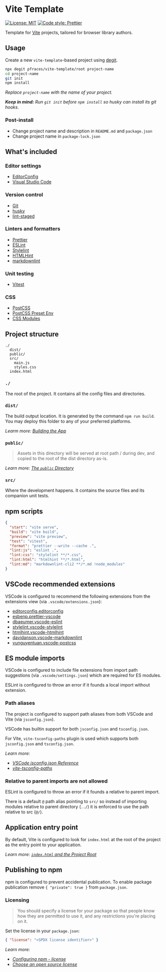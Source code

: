 # Vite Template

[![License: MIT](https://img.shields.io/badge/License-MIT-yellow.svg)](https://opensource.org/licenses/MIT)
[![Code style: Prettier](https://img.shields.io/badge/Code_style-Prettier-ff69b4.svg)](https://prettier.io/)

Template for [Vite](https://vitejs.dev/) projects, tailored for browser library
authors.

## Usage

Create a new `vite-template`-based project using
[degit](https://github.com/Rich-Harris/degit).

```sh
npx degit pfraces/vite-template/root project-name
cd project-name
git init
npm install
```

_Replace `project-name` with the name of your project._

_**Keep in mind:** Run `git init` before `npm install` so husky can install its
git hooks._

### Post-install

- Change project name and description in `README.md` and `package.json`
- Change project name in `package-lock.json`

## What's included

### Editor settings

- [EditorConfig](https://editorconfig.org/)
- [Visual Studio Code](https://code.visualstudio.com/)

### Version control

- [Git](https://git-scm.com/)
- [husky](https://typicode.github.io/husky/)
- [lint-staged](https://github.com/lint-staged/lint-staged)

### Linters and formatters

- [Prettier](https://prettier.io/)
- [ESLint](https://eslint.org/)
- [Stylelint](https://stylelint.io/)
- [HTMLHint](https://htmlhint.com/)
- [markdownlint](https://github.com/DavidAnson/markdownlint-cli2)

### Unit testing

- [Vitest](https://vitest.dev/)

### CSS

- [PostCSS](https://postcss.org/)
- [PostCSS Preset Env](https://github.com/csstools/postcss-plugins/tree/main/plugin-packs/postcss-preset-env#readme)
- [CSS Modules](https://github.com/css-modules/css-modules)

## Project structure

```text
./
  dist/
  public/
  src/
    main.js
    styles.css
  index.html
```

### `./`

The root of the project. It contains all the config files and directories.

### `dist/`

The build output location. It is generated by the command `npm run build`. You
may deploy this folder to any of your preferred platforms.

_Learm more:
[Building the App](https://vitejs.dev/guide/static-deploy#building-the-app)_

### `public/`

> Assets in this directory will be served at root path / during dev, and copied
> to the root of the dist directory as-is.

_Learn more:
[The `public` Directory](https://vitejs.dev/guide/assets#the-public-directory)_

### `src/`

Where the development happens. It contains the source files and its companion
unit tests.

## npm scripts

```json
{
  "start": "vite serve",
  "build": "vite build",
  "preview": "vite preview",
  "test": "vitest",
  "format": "prettier --write --cache .",
  "lint:js": "eslint .",
  "lint:css": "stylelint **/*.css",
  "lint:html": "htmlhint **/*.html",
  "lint:md": "markdownlint-cli2 **/*.md !node_modules"
}
```

## VSCode recommended extensions

VSCode is configured to recommend the following extensions from the extensions
view (via `.vscode/extensions.json`):

- [editorconfig.editorconfig](https://marketplace.visualstudio.com/items?itemName=editorconfig.editorconfig)
- [esbenp.prettier-vscode](https://marketplace.visualstudio.com/items?itemName=esbenp.prettier-vscode)
- [dbaeumer.vscode-eslint](https://marketplace.visualstudio.com/items?itemName=dbaeumer.vscode-eslint)
- [stylelint.vscode-stylelint](https://marketplace.visualstudio.com/items?itemName=stylelint.vscode-stylelint)
- [htmlhint.vscode-htmlhint](https://marketplace.visualstudio.com/items?itemName=htmlhint.vscode-htmlhint)
- [davidanson.vscode-markdownlint](https://marketplace.visualstudio.com/items?itemName=davidanson.vscode-markdownlint)
- [vunguyentuan.vscode-postcss](https://marketplace.visualstudio.com/items?itemName=vunguyentuan.vscode-postcss)

## ES module imports

VSCode is configured to include file extensions from import path suggestions
(via `.vscode/settings.json`) which are required for ES modules.

ESLint is configured to throw an error if it founds a local import without
extension.

### Path aliases

The project is configured to support path aliases from both VSCode and Vite (via
`jsconfig.json`).

VSCode has builtin support for both `jsconfig.json` and `tsconfig.json`.

For Vite, `vite-tsconfig-paths` plugin is used which supports both
`jsconfig.json` and `tsconfig.json`.

_Learn more:_

- _[VSCode jsconfig.json Reference](https://code.visualstudio.com/docs/languages/jsconfig)_
- _[vite-tsconfig-paths](https://github.com/aleclarson/vite-tsconfig-paths)_

### Relative to parent imports are not allowed

ESLint is configured to throw an error if it founds a relative to parent import.

There is a default `@` path alias pointing to `src/` so instead of importing
modules relative to parent directory (`../`) it is enforced to use the path
relative to src (`@/`).

## Application entry point

By default, Vite is configured to look for `index.html` at the root of the
project as the entry point to your application.

_Learn more:
[`index.html` and the Project Root](https://vitejs.dev/guide/#index-html-and-project-root)_

## Publishing to npm

npm is configured to prevent accidental publication. To enable package
publication remove `{ "private": true }` from `package.json`.

### Licensing

> You should specify a license for your package so that people know how they are
> permitted to use it, and any restrictions you're placing on it.

Set the license in your `package.json`:

```json
{ "license": "<SPDX license identifier>" }
```

_Learn more:_

- _[Configuring npm - license](https://docs.npmjs.com/cli/v10/configuring-npm/package-json#license)_
- _[Choose an open source license](https://choosealicense.com/)_
